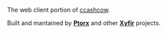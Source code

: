 The web client portion of [ccashcow](https://github.com/Xyfir/ccashcow).

Built and mantained by **[Ptorx](https://ptorx.com)** and other **[Xyfir](https://www.xyfir.com)** projects.
